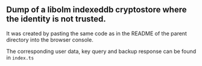 ## Dump of a libolm indexeddb cryptostore where the identity is not trusted.

It was created by pasting the same code as in the README of the parent directory into the browser console.

The corresponding user data, key query and backup response can be found in `index.ts`
